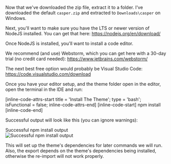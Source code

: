 Now that we've downloaded the zip file, extract it to a folder. I've downloaded the default `casper.zip` and extracted to `Downloads\casper` on Windows.

Next, you'll want to make sure you have the LTS or newer version of NodeJS installed. You can get that here: https://nodejs.org/en/download/

Once NodeJS is installed, you'll want to install a code editor.

We recommend (and use) Webstorm, which you can get here with a 30-day trial (no credit card needed): https://www.jetbrains.com/webstorm/

The next best free option would probably be Visual Studio Code: https://code.visualstudio.com/download

Once you have your editor setup, and the theme folder open in the editor, open the terminal in the IDE and run:

[inline-code-attrs-start title = 'Install The Theme'; type = 'bash'; isFunctional = false; inline-code-attrs-end]
[inline-code-start]
npm install
[inline-code-end]

Successful output will look like this (you can ignore warnings):

<div class="screenshot white-bg">
    <div class="title">Successful npm install output</div>
    <img class="screenshot-image" src="/images/installation-guides/ghost-step-2-1-install.png" alt="Successful npm install output" />
</div>

This will set up the theme's dependencies for later commands we will run. Also, the export depends on the theme's dependencies being installed, otherwise the re-import will not work properly.
